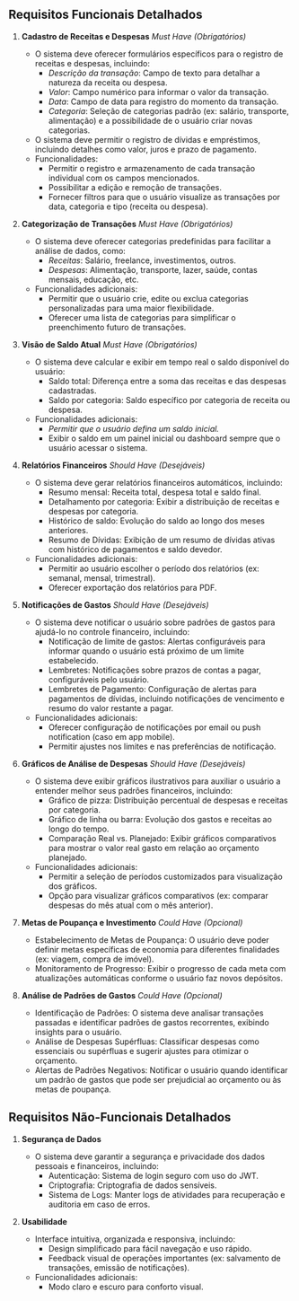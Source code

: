## Requisitos Funcionais Detalhados

1. **Cadastro de Receitas e Despesas** *Must Have (Obrigatórios)*
   - O sistema deve oferecer formulários específicos para o registro de receitas e despesas, incluindo:
     - *Descrição da transação*: Campo de texto para detalhar a natureza da receita ou despesa.
     - *Valor*: Campo numérico para informar o valor da transação.
     - *Data*: Campo de data para registro do momento da transação.
     - *Categoria*: Seleção de categorias padrão (ex: salário, transporte, alimentação) e a possibilidade de o usuário criar novas categorias.
	- O sistema deve permitir o registro de dívidas e empréstimos, incluindo detalhes como valor, juros e prazo de pagamento.
   - Funcionalidades:
     - Permitir o registro e armazenamento de cada transação individual com os campos mencionados.
     - Possibilitar a edição e remoção de transações.
     - Fornecer filtros para que o usuário visualize as transações por data, categoria e tipo (receita ou despesa).

2. **Categorização de Transações** *Must Have (Obrigatórios)*
   - O sistema deve oferecer categorias predefinidas para facilitar a análise de dados, como:
     - *Receitas*: Salário, freelance, investimentos, outros.
     - *Despesas*: Alimentação, transporte, lazer, saúde, contas mensais, educação, etc.
   - Funcionalidades adicionais:
     - Permitir que o usuário crie, edite ou exclua categorias personalizadas para uma maior flexibilidade.
     - Oferecer uma lista de categorias para simplificar o preenchimento futuro de transações.

3. **Visão de Saldo Atual** *Must Have (Obrigatórios)*
   - O sistema deve calcular e exibir em tempo real o saldo disponível do usuário:
     - Saldo total: Diferença entre a soma das receitas e das despesas cadastradas.
     - Saldo por categoria: Saldo específico por categoria de receita ou despesa.
   - Funcionalidades adicionais:
     - *Permitir que o usuário defina um saldo inicial.*
     - Exibir o saldo em um painel inicial ou dashboard sempre que o usuário acessar o sistema.

4. **Relatórios Financeiros** *Should Have (Desejáveis)*
   - O sistema deve gerar relatórios financeiros automáticos, incluindo:
     - Resumo mensal: Receita total, despesa total e saldo final.
     - Detalhamento por categoria: Exibir a distribuição de receitas e despesas por categoria.
     - Histórico de saldo: Evolução do saldo ao longo dos meses anteriores.
     - Resumo de Dívidas: Exibição de um resumo de dívidas ativas com histórico de pagamentos e saldo devedor.
   - Funcionalidades adicionais:
     - Permitir ao usuário escolher o período dos relatórios (ex: semanal, mensal, trimestral).
     - Oferecer exportação dos relatórios para PDF.

5. **Notificações de Gastos** *Should Have (Desejáveis)*
   - O sistema deve notificar o usuário sobre padrões de gastos para ajudá-lo no controle financeiro, incluindo:
     - Notificação de limite de gastos: Alertas configuráveis para informar quando o usuário está próximo de um limite estabelecido.
     - Lembretes: Notificações sobre prazos de contas a pagar, configuráveis pelo usuário.
     - Lembretes de Pagamento: Configuração de alertas para pagamentos de dívidas, incluindo notificações de vencimento e resumo do valor restante a pagar.
   - Funcionalidades adicionais:
     - Oferecer configuração de notificações por email ou push notification (caso em app mobile).
     - Permitir ajustes nos limites e nas preferências de notificação.

6. **Gráficos de Análise de Despesas** *Should Have (Desejáveis)*
   - O sistema deve exibir gráficos ilustrativos para auxiliar o usuário a entender melhor seus padrões financeiros, incluindo:
     - Gráfico de pizza: Distribuição percentual de despesas e receitas por categoria.
     - Gráfico de linha ou barra: Evolução dos gastos e receitas ao longo do tempo.
     - Comparação Real vs. Planejado: Exibir gráficos comparativos para mostrar o valor real gasto em relação ao orçamento planejado.
   - Funcionalidades adicionais:
     - Permitir a seleção de períodos customizados para visualização dos gráficos.
     - Opção para visualizar gráficos comparativos (ex: comparar despesas do mês atual com o mês anterior).

7. **Metas de Poupança e Investimento** *Could Have (Opcional)*
	- Estabelecimento de Metas de Poupança: O usuário deve poder definir metas específicas de economia para diferentes finalidades (ex: viagem, compra de imóvel).
	- Monitoramento de Progresso: Exibir o progresso de cada meta com atualizações automáticas conforme o usuário faz novos depósitos.

8. **Análise de Padrões de Gastos** *Could Have (Opcional)*
	- Identificação de Padrões: O sistema deve analisar transações passadas e identificar padrões de gastos recorrentes, exibindo insights para o usuário.
	- Análise de Despesas Supérfluas: Classificar despesas como essenciais ou supérfluas e sugerir ajustes para otimizar o orçamento.
	- Alertas de Padrões Negativos: Notificar o usuário quando identificar um padrão de gastos que pode ser prejudicial ao orçamento ou às metas de poupança.

## Requisitos Não-Funcionais Detalhados

1. **Segurança de Dados**
   - O sistema deve garantir a segurança e privacidade dos dados pessoais e financeiros, incluindo:
     - Autenticação: Sistema de login seguro com uso do JWT.
     - Criptografia: Criptografia de dados sensíveis.
     - Sistema de Logs: Manter logs de atividades para recuperação e auditoria em caso de erros.

2. **Usabilidade**
   - Interface intuitiva, organizada e responsiva, incluindo:
     - Design simplificado para fácil navegação e uso rápido.
     - Feedback visual de operações importantes (ex: salvamento de transações, emissão de notificações).
   - Funcionalidades adicionais:
     - Modo claro e escuro para conforto visual.